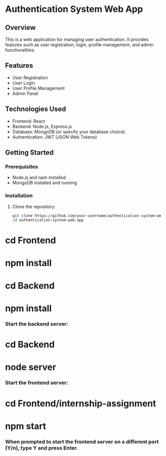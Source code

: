 # Authentication System Web App

## Overview

This is a web application for managing user authentication. It provides features such as user registration, login, profile management, and admin functionalities.

## Features

- User Registration
- User Login
- User Profile Management
- Admin Panel

## Technologies Used

- Frontend: React
- Backend: Node.js, Express.js
- Database: MongoDB (or specify your database choice)
- Authentication: JWT (JSON Web Tokens)

## Getting Started

### Prerequisites

- Node.js and npm installed
- MongoDB installed and running

### Installation

1. Clone the repository:

   ```bash
   git clone https://github.com/your-username/authentication-system-web-app.git
   cd authentication-system-web-app
   
# cd Frontend
# npm install
# cd Backend
# npm install

### Start the backend server:
# cd Backend
# node server

### Start the frontend server:
# cd Frontend/internship-assignment
# npm start

### When prompted to start the frontend server on a different port (Y/n), type Y and press Enter.



